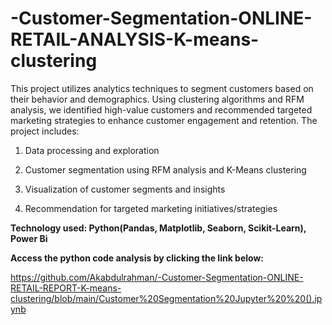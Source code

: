 # -Customer-Segmentation-ONLINE-RETAIL-ANALYSIS-K-means-clustering
This project utilizes analytics techniques to segment customers based on their behavior and demographics. Using clustering algorithms and RFM analysis, we identified high-value customers and recommended targeted marketing strategies to enhance customer engagement and retention. 
The project includes:

1. Data processing and exploration

2. Customer segmentation using RFM analysis and K-Means clustering

3. Visualization of customer segments and insights

4. Recommendation for targeted marketing initiatives/strategies


__Technology used: Python(Pandas, Matplotlib, Seaborn, Scikit-Learn), Power Bi__


__Access the python code analysis by clicking the link below:__

https://github.com/Akabdulrahman/-Customer-Segmentation-ONLINE-RETAIL-REPORT-K-means-clustering/blob/main/Customer%20Segmentation%20Jupyter%20%20().ipynb



